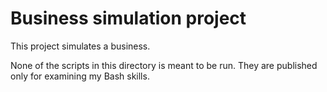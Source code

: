 # Business simulation project

This project simulates a business.

None of the scripts in this directory is meant to be run. They are published only for examining my Bash skills.
